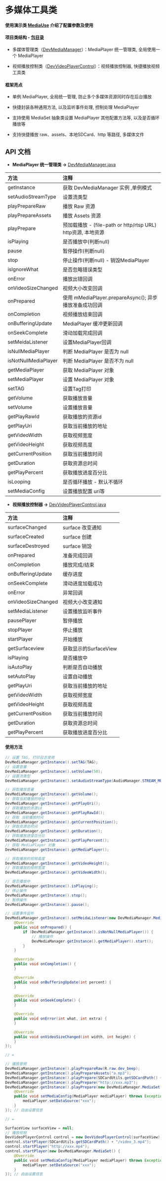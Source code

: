 # 多媒体工具类

#### 使用演示类 [MediaUse](https://github.com/afkT/DevUtils/blob/master/app/src/main/java/com/dev/utils/media/MediaUse.java) 介绍了配置参数及使用

#### 项目类结构 - [包目录](https://github.com/afkT/DevUtils/tree/master/DevLibUtils/src/main/java/dev/utils/app/player)

* 多媒体管理类（[DevMediaManager](https://github.com/afkT/DevUtils/blob/master/DevLibUtils/src/main/java/dev/utils/app/player/DevMediaManager.java)）：MediaPlayer 统一管理类, 全局使用一个 MediaPlayer

* 视频播放控制类（[DevVideoPlayerControl](https://github.com/afkT/DevUtils/blob/master/DevLibUtils/src/main/java/dev/utils/app/player/DevVideoPlayerControl.java)）：视频播放控制器, 快捷播放视频工具类


#### 框架亮点

* 单例 MediaPlayer, 全局统一管理, 防止多个多媒体资源同时存在后台播放

* 快捷封装各种通用方法, 以及监听事件处理, 控制处理 MediaPlayer

* 支持使用 MediaSet 抽象类设置 MediaPlayer 其他配置方法等, 以及是否循环播放等

* 支持快捷播放 raw、assets、本地SDCard、http 等路径, 多媒体文件


## API 文档

* **MediaPlayer 统一管理类 ->** [DevMediaManager.java](https://github.com/afkT/DevUtils/blob/master/DevLibUtils/src/main/java/dev/utils/app/player/DevMediaManager.java)

| 方法 | 注释 |
| :- | :- |
| getInstance | 获取 DevMediaManager 实例 ,单例模式 |
| setAudioStreamType | 设置流类型 |
| playPrepareRaw | 播放 Raw 资源 |
| playPrepareAssets | 播放 Assets 资源 |
| playPrepare | 预加载播放 - (file-path or http/rtsp URL) http资源, 本地资源 |
| isPlaying | 是否播放中(判断null) |
| pause | 暂停操作(判断null) |
| stop | 停止操作(判断null) - 销毁MediaPlayer |
| isIgnoreWhat | 是否忽略错误类型 |
| onError | 播放出错回调 |
| onVideoSizeChanged | 视频大小改变回调 |
| onPrepared | 使用 mMediaPlayer.prepareAsync(); 异步播放准备成功回调 |
| onCompletion | 视频播放结束回调 |
| onBufferingUpdate | MediaPlayer 缓冲更新回调 |
| onSeekComplete | 滑动加载完成回调 |
| setMeidaListener | 设置MediaPlayer回调 |
| isNullMediaPlayer | 判断 MediaPlayer 是否为 null |
| isNotNullMediaPlayer | 判断 MediaPlayer 是否不为 null |
| getMediaPlayer | 获取 MediaPlayer 对象 |
| setMediaPlayer | 设置 MediaPlayer 对象 |
| setTAG | 设置Tag打印 |
| getVolume | 获取播放音量 |
| setVolume | 设置播放音量 |
| getPlayRawId | 获取播放的资源id |
| getPlayUri | 获取当前播放的地址 |
| getVideoWidth | 获取视频宽度 |
| getVideoHeight | 获取视频高度 |
| getCurrentPosition | 获取当前播放时间 |
| getDuration | 获取资源总时间 |
| getPlayPercent | 获取播放进度百分比 |
| isLooping | 是否循环播放 - 默认不循环 |
| setMediaConfig | 设置播放配置 uri等 |


* **视频播放控制器 ->** [DevVideoPlayerControl.java](https://github.com/afkT/DevUtils/blob/master/DevLibUtils/src/main/java/dev/utils/app/player/DevVideoPlayerControl.java)

| 方法 | 注释 |
| :- | :- |
| surfaceChanged | surface 改变通知 |
| surfaceCreated | surface 创建 |
| surfaceDestroyed | surface 销毁 |
| onPrepared | 准备完成回调 |
| onCompletion | 播放完成/结束 |
| onBufferingUpdate | 缓存进度 |
| onSeekComplete | 滑动进度加载成功 |
| onError | 异常回调 |
| onVideoSizeChanged | 视频大小改变通知 |
| setMediaListener | 设置播放监听事件 |
| pausePlayer | 暂停播放 |
| stopPlayer | 停止播放 |
| startPlayer | 开始播放 |
| getSurfaceview | 获取显示的SurfaceView |
| isPlaying | 是否播放中 |
| isAutoPlay | 判断是否自动播放 |
| setAutoPlay | 设置自动播放 |
| getPlayUri | 获取当前播放的地址 |
| getVideoWidth | 获取视频宽度 |
| getVideoHeight | 获取视频高度 |
| getCurrentPosition | 获取当前播放时间 |
| getDuration | 获取资源总时间 |
| getPlayPercent | 获取播放进度百分比 |


#### 使用方法
```java
// 设置 TAG, 打印日志使用
DevMediaManager.getInstance().setTAG(TAG);
// 设置音量
DevMediaManager.getInstance().setVolume(50);
// 设置流类型
DevMediaManager.getInstance().setAudioStreamType(AudioManager.STREAM_MUSIC);

// 获取播放音量
DevMediaManager.getInstance().getVolume();
// 获取当前播放的地址
DevMediaManager.getInstance().getPlayUri();
// 获取播放的资源id
DevMediaManager.getInstance().getPlayRawId();
// 获取 当前播放时间
DevMediaManager.getInstance().getCurrentPosition();
// 获取资源总时间
DevMediaManager.getInstance().getDuration();
// 获取播放进度百分比
DevMediaManager.getInstance().getPlayPercent();
// 获取 MediaPlayer 对象
DevMediaManager.getInstance().getMediaPlayer();

// 获取播放的视频高度
DevMediaManager.getInstance().getVideoHeight();
// 获取播放的视频宽度
DevMediaManager.getInstance().getVideoWidth();

// 是否播放中
DevMediaManager.getInstance().isPlaying();
// 停止操作
DevMediaManager.getInstance().stop();
// 暂停操作
DevMediaManager.getInstance().pause();

// 设置事件监听
DevMediaManager.getInstance().setMeidaListener(new DevMediaManager.MediaListener() {
    @Override
    public void onPrepared() {
        if (DevMediaManager.getInstance().isNotNullMediaPlayer()) {
            // 播放操作
            DevMediaManager.getInstance().getMediaPlayer().start();
        }
    }

    @Override
    public void onCompletion() {
    }

    @Override
    public void onBufferingUpdate(int percent) {
    }

    @Override
    public void onSeekComplete() {
    }

    @Override
    public void onError(int what, int extra) {
    }

    @Override
    public void onVideoSizeChanged(int width, int height) {
    }
});

// =

// 播放音频
DevMediaManager.getInstance().playPrepareRaw(R.raw.dev_beep);
DevMediaManager.getInstance().playPrepareAssets("a.mp3");
DevMediaManager.getInstance().playPrepare(SDCardUtils.getSDCardPath() + "/a.mp3");
DevMediaManager.getInstance().playPrepare("http://xxx.mp3");
DevMediaManager.getInstance().playPrepare(new DevMediaManager.MediaSet() {
    @Override
    public void setMediaConfig(MediaPlayer mediaPlayer) throws Exception {
        mediaPlayer.setDataSource("xxx");
    }
}); // 自由设置信息

// =

SurfaceView surfaceView = null;
// 播放视频
DevVideoPlayerControl control = new DevVideoPlayerControl(surfaceView);
control.startPlayer(SDCardUtils.getSDCardPath() + "/video_3.mp4");
control.startPlayer("http://xxx.mp4");
control.startPlayer(new DevMediaManager.MediaSet() {
    @Override
    public void setMediaConfig(MediaPlayer mediaPlayer) throws Exception {
        mediaPlayer.setDataSource("xxx");
    }
}); // 自由设置信息
```